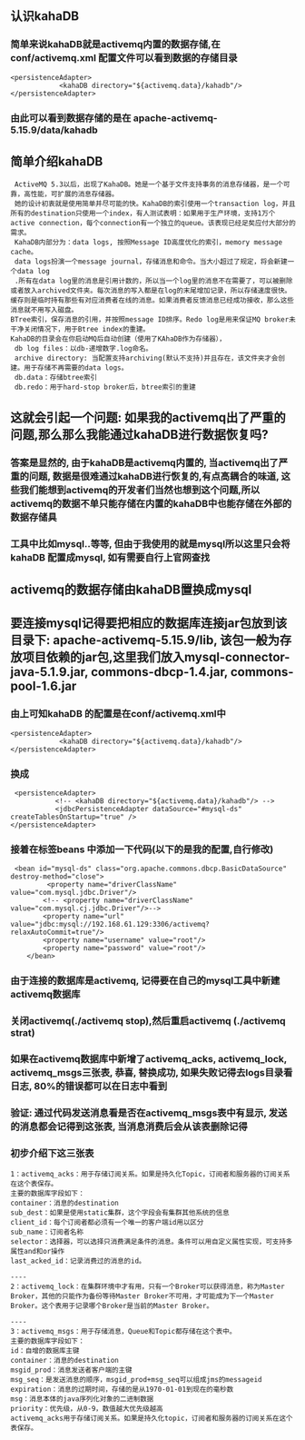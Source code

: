 ## 认识kahaDB
### 简单来说kahaDB就是activemq内置的数据存储,在conf/activemq.xml 配置文件可以看到数据的存储目录
```
<persistenceAdapter>
            <kahaDB directory="${activemq.data}/kahadb"/> 
</persistenceAdapter>
```
### 由此可以看到数据存储的是在 apache-activemq-5.15.9/data/kahadb
## 简单介绍kahaDB
```
 ActiveMQ 5.3以后，出现了KahaDB。她是一个基于文件支持事务的消息存储器，是一个可靠，高性能，可扩展的消息存储器。
 她的设计初衷就是使用简单并尽可能的快。KahaDB的索引使用一个transaction log，并且所有的destination只使用一个index，有人测试表明：如果用于生产环境，支持1万个active connection，每个connection有一个独立的queue。该表现已经足矣应付大部分的需求。
 KahaDB内部分为：data logs, 按照Message ID高度优化的索引，memory message cache。
 data logs扮演一个message journal，存储消息和命令。当大小超过了规定，将会新建一个data log
 .所有在data log里的消息是引用计数的，所以当一个log里的消息不在需要了，可以被删除或者放入archived文件夹。每次消息的写入都是在log的末尾增加记录，所以存储速度很快。
缓存则是临时持有那些有对应消费者在线的消息。如果消费者反馈消息已经成功接收，那么这些消息就不用写入磁盘。
BTree索引，保存消息的引用，并按照message ID排序。Redo log是用来保证MQ broker未干净关闭情况下，用于Btree index的重建。
KahaDB的目录会在你启动MQ后自动创建（使用了KAhaDB作为存储器），
 db log files：以db-递增数字.log命名。
 archive directory: 当配置支持archiving(默认不支持)并且存在，该文件夹才会创建。用于存储不再需要的data logs。
 db.data：存储btree索引
 db.redo：用于hard-stop broker后，btree索引的重建
```

## 这就会引起一个问题: 如果我的activemq出了严重的问题,那么那么我能通过kahaDB进行数据恢复吗? 
### 答案是显然的, 由于kahaDB是activemq内置的, 当activemq出了严重的问题, 数据是很难通过kahaDB进行恢复的,有点高耦合的味道, 这些我们能想到activemq的开发者们当然也想到这个问题,所以activemq的数据不单只能存储在内置的kahaDB中也能存储在外部的数据存储具
### 工具中比如mysql..等等, 但由于我使用的就是mysql所以这里只会将kahaDB 配置成mysql, 如有需要自行上官网查找


## activemq的数据存储由kahaDB置换成mysql
## 要连接mysql记得要把相应的数据库连接jar包放到该目录下: apache-activemq-5.15.9/lib, 该包一般为存放项目依赖的jar包,这里我们放入mysql-connector-java-5.1.9.jar, commons-dbcp-1.4.jar, commons-pool-1.6.jar
### 由上可知kahaDB 的配置是在conf/activemq.xml中
```
<persistenceAdapter>
            <kahaDB directory="${activemq.data}/kahadb"/> 
</persistenceAdapter>
```
### 换成
```
 <persistenceAdapter>
           <!-- <kahaDB directory="${activemq.data}/kahadb"/> -->
           <jdbcPersistenceAdapter dataSource="#mysql-ds" createTablesOnStartup="true" />
</persistenceAdapter>
```
### 接着在标签beans 中添加一下代码(以下的是我的配置,自行修改)
```
 <bean id="mysql-ds" class="org.apache.commons.dbcp.BasicDataSource" destroy-method="close">
         <property name="driverClassName" value="com.mysql.jdbc.Driver"/> 
        <!-- <property name="driverClassName" value="com.mysql.cj.jdbc.Driver"/>-->
        <property name="url" value="jdbc:mysql://192.168.61.129:3306/activemq?relaxAutoCommit=true"/>
        <property name="username" value="root"/>
        <property name="password" value="root"/>
    </bean>

```

### 由于连接的数据库是activemq, 记得要在自己的mysql工具中新建activemq数据库
### 关闭activemq(./activemq stop),然后重启activemq (./activemq strat)
### 如果在activemq数据库中新增了activemq_acks, activemq_lock, activemq_msgs三张表, 恭喜, 替换成功, 如果失败记得去logs目录看日志, 80%的错误都可以在日志中看到

### 验证: 通过代码发送消息看是否在activemq_msgs表中有显示, 发送的消息都会记得到这张表, 当消息消费后会从该表删除记得 
### 初步介绍下这三张表
```
1：activemq_acks：用于存储订阅关系。如果是持久化Topic，订阅者和服务器的订阅关系在这个表保存。
主要的数据库字段如下：
container：消息的destination 
sub_dest：如果是使用static集群，这个字段会有集群其他系统的信息 
client_id：每个订阅者都必须有一个唯一的客户端id用以区分 
sub_name：订阅者名称 
selector：选择器，可以选择只消费满足条件的消息。条件可以用自定义属性实现，可支持多属性and和or操作 
last_acked_id：记录消费过的消息的id。

----
2：activemq_lock：在集群环境中才有用，只有一个Broker可以获得消息，称为Master Broker，其他的只能作为备份等待Master Broker不可用，才可能成为下一个Master Broker。这个表用于记录哪个Broker是当前的Master Broker。

----
3：activemq_msgs：用于存储消息，Queue和Topic都存储在这个表中。
主要的数据库字段如下：
id：自增的数据库主键 
container：消息的destination 
msgid_prod：消息发送者客户端的主键 
msg_seq：是发送消息的顺序，msgid_prod+msg_seq可以组成jms的messageid 
expiration：消息的过期时间，存储的是从1970-01-01到现在的毫秒数 
msg：消息本体的java序列化对象的二进制数据 
priority：优先级，从0-9，数值越大优先级越高 
activemq_acks用于存储订阅关系。如果是持久化topic，订阅者和服务器的订阅关系在这个表保存。

```
















